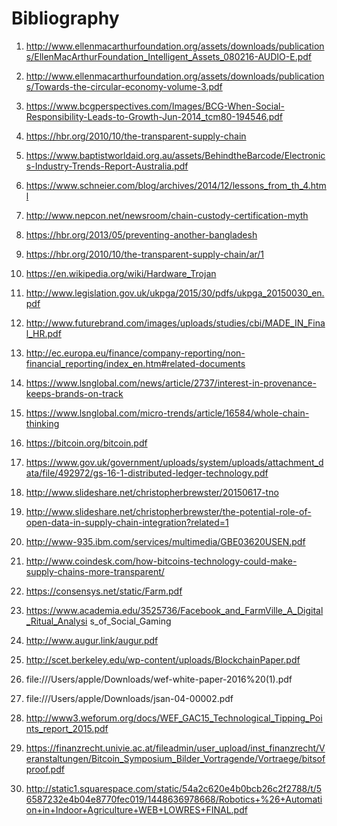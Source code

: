 # Bibliography

1. http://www.ellenmacarthurfoundation.org/assets/downloads/publications/EllenMacArthurFoundation_Intelligent_Assets_080216-AUDIO-E.pdf

2. http://www.ellenmacarthurfoundation.org/assets/downloads/publications/Towards-the-circular-economy-volume-3.pdf

3. https://www.bcgperspectives.com/Images/BCG-When-Social-Responsibility-Leads-to-Growth-Jun-2014_tcm80-194546.pdf

4. https://hbr.org/2010/10/the-transparent-supply-chain

5. https://www.baptistworldaid.org.au/assets/BehindtheBarcode/Electronics-Industry-Trends-Report-Australia.pdf

6. https://www.schneier.com/blog/archives/2014/12/lessons_from_th_4.html

7. http://www.nepcon.net/newsroom/chain-custody-certification-myth

8. https://hbr.org/2013/05/preventing-another-bangladesh

9. https://hbr.org/2010/10/the-transparent-supply-chain/ar/1

10. https://en.wikipedia.org/wiki/Hardware_Trojan

11. http://www.legislation.gov.uk/ukpga/2015/30/pdfs/ukpga_20150030_en.pdf

12. http://www.futurebrand.com/images/uploads/studies/cbi/MADE_IN_Final_HR.pdf

13. http://ec.europa.eu/finance/company-reporting/non-financial_reporting/index_en.htm#related-documents 

14. https://www.lsnglobal.com/news/article/2737/interest-in-provenance-keeps-brands-on-track

15. https://www.lsnglobal.com/micro-trends/article/16584/whole-chain-thinking

16. https://bitcoin.org/bitcoin.pdf

17. https://www.gov.uk/government/uploads/system/uploads/attachment_data/file/492972/gs-16-1-distributed-ledger-technology.pdf

18. http://www.slideshare.net/christopherbrewster/20150617-tno

19. http://www.slideshare.net/christopherbrewster/the-potential-role-of-open-data-in-supply-chain-integration?related=1

20. http://www-935.ibm.com/services/multimedia/GBE03620USEN.pdf

21. http://www.coindesk.com/how-bitcoins-technology-could-make-supply-chains-more-transparent/

22. https://consensys.net/static/Farm.pdf

23. https://www.academia.edu/3525736/Facebook_and_FarmVille_A_Digital_Ritual_Analysi
s_of_Social_Gaming

24. http://www.augur.link/augur.pdf

25. http://scet.berkeley.edu/wp-content/uploads/BlockchainPaper.pdf

26. file:///Users/apple/Downloads/wef-white-paper-2016%20(1).pdf

27. file:///Users/apple/Downloads/jsan-04-00002.pdf 

25. http://www3.weforum.org/docs/WEF_GAC15_Technological_Tipping_Points_report_2015.pdf

26. https://finanzrecht.univie.ac.at/fileadmin/user_upload/inst_finanzrecht/Veranstaltungen/Bitcoin_Symposium_Bilder_Vortragende/Vortraege/bitsofproof.pdf

27. http://static1.squarespace.com/static/54a2c620e4b0bcb26c2f2788/t/56587232e4b04e8770fec019/1448636978668/Robotics+%26+Automation+in+Indoor+Agriculture+WEB+LOWRES+FINAL.pdf





